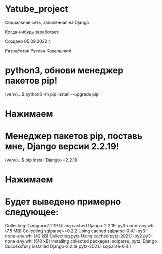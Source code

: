 # Yatube_project

Социальная сеть, запиленная на Django

Когда-нибудь заработает.

Создано 05.09.2022 г.

Разработал Руслан Ковальский

# python3, обнови менеджер пакетов pip!
(venv)...$ python3 -m pip install --upgrade pip
# Нажимаем <enter>

# Менеджер пакетов pip, поставь мне, Django версии 2.2.19!
(venv)...$ pip install Django==2.2.19
# Нажимаем <enter>

# Будет выведено примерно следующее:
Collecting Django==2.2.19
  Using cached Django-2.2.19-py3-none-any.whl (7.5 MB)
Collecting sqlparse>=0.2.2
  Using cached sqlparse-0.4.1-py3-none-any.whl (42 kB)
Collecting pytz
  Using cached pytz-2021.1-py2.py3-none-any.whl (510 kB)
Installing collected packages: sqlparse, pytz, Django
Successfully installed Django-2.2.19 pytz-2021.1 sqlparse-0.4.1 